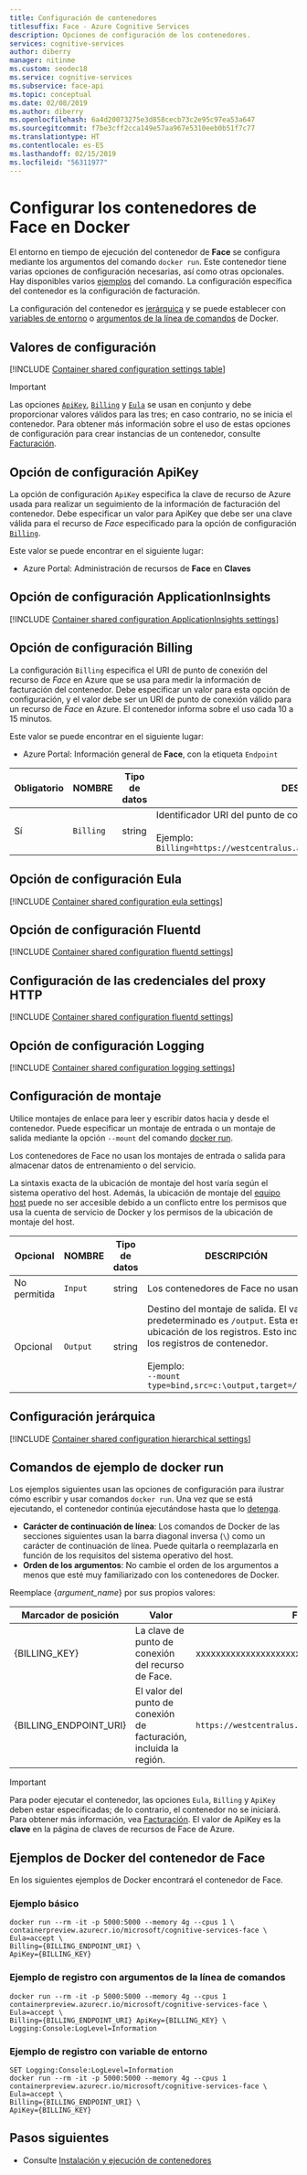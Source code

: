 ```yaml
---
title: Configuración de contenedores
titlesuffix: Face - Azure Cognitive Services
description: Opciones de configuración de los contenedores.
services: cognitive-services
author: diberry
manager: nitinme
ms.custom: seodec18
ms.service: cognitive-services
ms.subservice: face-api
ms.topic: conceptual
ms.date: 02/08/2019
ms.author: diberry
ms.openlocfilehash: 6a4d20073275e3d858cecb73c2e95c97ea53a647
ms.sourcegitcommit: f7be3cff2cca149e57aa967e5310eeb0b51f7c77
ms.translationtype: HT
ms.contentlocale: es-ES
ms.lasthandoff: 02/15/2019
ms.locfileid: "56311977"
---
```

# <a name="configure-face-docker-containers"></a>Configurar los contenedores de Face en Docker

El entorno en tiempo de ejecución del contenedor de **Face** se configura mediante los argumentos del comando `docker run`. Este contenedor tiene varias opciones de configuración necesarias, así como otras opcionales. Hay disponibles varios [ejemplos](#example-docker-run-commands) del comando. La configuración específica del contenedor es la configuración de facturación. 

La configuración del contenedor es [jerárquica](#hierarchical-settings) y se puede establecer con [variables de entorno](#environment-variable-settings) o [argumentos de la línea de comandos](#command-line-argument-settings) de Docker.

## <a name="configuration-settings"></a>Valores de configuración

[!INCLUDE [Container shared configuration settings table](../../../includes/cognitive-services-containers-configuration-shared-settings-table.md)]

> [!IMPORTANT]
> Las opciones [`ApiKey`](#apikey-configuration-setting), [`Billing`](#billing-configuration-setting) y [`Eula`](#eula-setting) se usan en conjunto y debe proporcionar valores válidos para las tres; en caso contrario, no se inicia el contenedor. Para obtener más información sobre el uso de estas opciones de configuración para crear instancias de un contenedor, consulte [Facturación](face-how-to-install-containers.md#billing).

## <a name="apikey-configuration-setting"></a>Opción de configuración ApiKey

La opción de configuración `ApiKey` especifica la clave de recurso de Azure usada para realizar un seguimiento de la información de facturación del contenedor. Debe especificar un valor para ApiKey que debe ser una clave válida para el recurso de _Face_ especificado para la opción de configuración [`Billing`](#billing-configuration-setting).

Este valor se puede encontrar en el siguiente lugar:

* Azure Portal: Administración de recursos de **Face** en **Claves**

## <a name="applicationinsights-setting"></a>Opción de configuración ApplicationInsights

[!INCLUDE [Container shared configuration ApplicationInsights settings](../../../includes/cognitive-services-containers-configuration-shared-settings-application-insights.md)]

## <a name="billing-configuration-setting"></a>Opción de configuración Billing

La configuración `Billing` especifica el URI de punto de conexión del recurso de _Face_ en Azure que se usa para medir la información de facturación del contenedor. Debe especificar un valor para esta opción de configuración, y el valor debe ser un URI de punto de conexión válido para un recurso de _Face_ en Azure. El contenedor informa sobre el uso cada 10 a 15 minutos.

Este valor se puede encontrar en el siguiente lugar:

* Azure Portal: Información general de **Face**, con la etiqueta `Endpoint`

|Obligatorio| NOMBRE | Tipo de datos | DESCRIPCIÓN |
|--|------|-----------|-------------|
|Sí| `Billing` | string | Identificador URI del punto de conexión de facturación<br><br>Ejemplo:<br>`Billing=https://westcentralus.api.cognitive.microsoft.com/face/v1.0` |

## <a name="eula-setting"></a>Opción de configuración Eula

[!INCLUDE [Container shared configuration eula settings](../../../includes/cognitive-services-containers-configuration-shared-settings-eula.md)]

## <a name="fluentd-settings"></a>Opción de configuración Fluentd

[!INCLUDE [Container shared configuration fluentd settings](../../../includes/cognitive-services-containers-configuration-shared-settings-fluentd.md)]

## <a name="http-proxy-credentials-settings"></a>Configuración de las credenciales del proxy HTTP

[!INCLUDE [Container shared configuration fluentd settings](../../../includes/cognitive-services-containers-configuration-shared-settings-http-proxy.md)]

## <a name="logging-settings"></a>Opción de configuración Logging
 
[!INCLUDE [Container shared configuration logging settings](../../../includes/cognitive-services-containers-configuration-shared-settings-logging.md)]

## <a name="mount-settings"></a>Configuración de montaje

Utilice montajes de enlace para leer y escribir datos hacia y desde el contenedor. Puede especificar un montaje de entrada o un montaje de salida mediante la opción `--mount` del comando [docker run](https://docs.docker.com/engine/reference/commandline/run/).

Los contenedores de Face no usan los montajes de entrada o salida para almacenar datos de entrenamiento o del servicio. 

La sintaxis exacta de la ubicación de montaje del host varía según el sistema operativo del host. Además, la ubicación de montaje del [equipo host](face-how-to-install-containers.md#the-host-computer) puede no ser accesible debido a un conflicto entre los permisos que usa la cuenta de servicio de Docker y los permisos de la ubicación de montaje del host. 

|Opcional| NOMBRE | Tipo de datos | DESCRIPCIÓN |
|-------|------|-----------|-------------|
|No permitida| `Input` | string | Los contenedores de Face no usan esto.|
|Opcional| `Output` | string | Destino del montaje de salida. El valor predeterminado es `/output`. Esta es la ubicación de los registros. Esto incluye los registros de contenedor. <br><br>Ejemplo:<br>`--mount type=bind,src=c:\output,target=/output`|

## <a name="hierarchical-settings"></a>Configuración jerárquica

[!INCLUDE [Container shared configuration hierarchical settings](../../../includes/cognitive-services-containers-configuration-shared-hierarchical-settings.md)]

## <a name="example-docker-run-commands"></a>Comandos de ejemplo de docker run 

Los ejemplos siguientes usan las opciones de configuración para ilustrar cómo escribir y usar comandos `docker run`.  Una vez que se está ejecutando, el contenedor continúa ejecutándose hasta que lo [detenga](face-how-to-install-containers.md#stop-the-container).

* **Carácter de continuación de línea**: Los comandos de Docker de las secciones siguientes usan la barra diagonal inversa (`\`) como un carácter de continuación de línea. Puede quitarla o reemplazarla en función de los requisitos del sistema operativo del host. 
* **Orden de los argumentos**: No cambie el orden de los argumentos a menos que esté muy familiarizado con los contenedores de Docker.

Reemplace {_argument_name_} por sus propios valores:

| Marcador de posición | Valor | Formato o ejemplo |
|-------------|-------|---|
|{BILLING_KEY} | La clave de punto de conexión del recurso de Face. |xxxxxxxxxxxxxxxxxxxxxxxxxxxxxxxx|
|{BILLING_ENDPOINT_URI} | El valor del punto de conexión de facturación, incluida la región.|`https://westcentralus.api.cognitive.microsoft.com/face/v1.0`|

> [!IMPORTANT]
> Para poder ejecutar el contenedor, las opciones `Eula`, `Billing` y `ApiKey` deben estar especificadas; de lo contrario, el contenedor no se iniciará.  Para obtener más información, vea [Facturación](face-how-to-install-containers.md#billing).
> El valor de ApiKey es la **clave** en la página de claves de recursos de Face de Azure. 

## <a name="face-container-docker-examples"></a>Ejemplos de Docker del contenedor de Face

En los siguientes ejemplos de Docker encontrará el contenedor de Face. 

### <a name="basic-example"></a>Ejemplo básico 

  ```
  docker run --rm -it -p 5000:5000 --memory 4g --cpus 1 \
  containerpreview.azurecr.io/microsoft/cognitive-services-face \
  Eula=accept \
  Billing={BILLING_ENDPOINT_URI} \
  ApiKey={BILLING_KEY} 
  ```

### <a name="logging-example-with-command-line-arguments"></a>Ejemplo de registro con argumentos de la línea de comandos

  ```
  docker run --rm -it -p 5000:5000 --memory 4g --cpus 1 containerpreview.azurecr.io/microsoft/cognitive-services-face \
  Eula=accept \
  Billing={BILLING_ENDPOINT_URI} ApiKey={BILLING_KEY} \
  Logging:Console:LogLevel=Information
  ```

### <a name="logging-example-with-environment-variable"></a>Ejemplo de registro con variable de entorno

  ```
  SET Logging:Console:LogLevel=Information
  docker run --rm -it -p 5000:5000 --memory 4g --cpus 1 containerpreview.azurecr.io/microsoft/cognitive-services-face \
  Eula=accept \
  Billing={BILLING_ENDPOINT_URI} \
  ApiKey={BILLING_KEY}
  ```

## <a name="next-steps"></a>Pasos siguientes

* Consulte [Instalación y ejecución de contenedores](face-how-to-install-containers.md)
